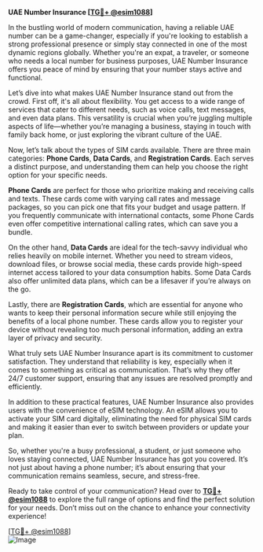 **UAE Number Insurance [[TG💪+ @esim1088](https://t.me/s/esim1088)]**

In the bustling world of modern communication, having a reliable UAE number can be a game-changer, especially if you're looking to establish a strong professional presence or simply stay connected in one of the most dynamic regions globally. Whether you're an expat, a traveler, or someone who needs a local number for business purposes, UAE Number Insurance offers you peace of mind by ensuring that your number stays active and functional.

Let’s dive into what makes UAE Number Insurance stand out from the crowd. First off, it's all about flexibility. You get access to a wide range of services that cater to different needs, such as voice calls, text messages, and even data plans. This versatility is crucial when you’re juggling multiple aspects of life—whether you’re managing a business, staying in touch with family back home, or just exploring the vibrant culture of the UAE.

Now, let’s talk about the types of SIM cards available. There are three main categories: **Phone Cards**, **Data Cards**, and **Registration Cards**. Each serves a distinct purpose, and understanding them can help you choose the right option for your specific needs.

**Phone Cards** are perfect for those who prioritize making and receiving calls and texts. These cards come with varying call rates and message packages, so you can pick one that fits your budget and usage pattern. If you frequently communicate with international contacts, some Phone Cards even offer competitive international calling rates, which can save you a bundle.

On the other hand, **Data Cards** are ideal for the tech-savvy individual who relies heavily on mobile internet. Whether you need to stream videos, download files, or browse social media, these cards provide high-speed internet access tailored to your data consumption habits. Some Data Cards also offer unlimited data plans, which can be a lifesaver if you’re always on the go.

Lastly, there are **Registration Cards**, which are essential for anyone who wants to keep their personal information secure while still enjoying the benefits of a local phone number. These cards allow you to register your device without revealing too much personal information, adding an extra layer of privacy and security.

What truly sets UAE Number Insurance apart is its commitment to customer satisfaction. They understand that reliability is key, especially when it comes to something as critical as communication. That’s why they offer 24/7 customer support, ensuring that any issues are resolved promptly and efficiently.

In addition to these practical features, UAE Number Insurance also provides users with the convenience of eSIM technology. An eSIM allows you to activate your SIM card digitally, eliminating the need for physical SIM cards and making it easier than ever to switch between providers or update your plan.

So, whether you're a busy professional, a student, or just someone who loves staying connected, UAE Number Insurance has got you covered. It’s not just about having a phone number; it’s about ensuring that your communication remains seamless, secure, and stress-free.

Ready to take control of your communication? Head over to **[TG💪+ @esim1088](https://t.me/s/esim1088)** to explore the full range of options and find the perfect solution for your needs. Don’t miss out on the chance to enhance your connectivity experience!

[[TG💪+ @esim1088](https://t.me/s/esim1088)]  
![Image](https://i.postimg.cc/Y0z9fWf4/image.png)